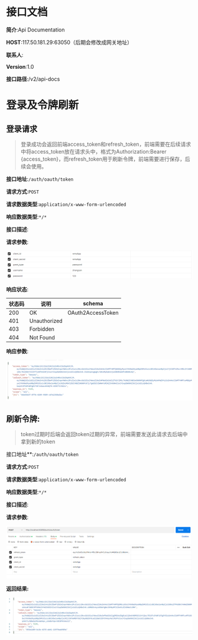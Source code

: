 # 接口文档

**简介**:Api Documentation

**HOST**:117.50.181.29:63050（后期会修改成网关地址）

**联系人**:

**Version**:1.0

**接口路径**:/v2/api-docs

# 登录及令牌刷新

## 登录请求

> 登录成功会返回前端access_token和refresh_token，前端需要在后续请求中将access_token放在请求头中，格式为Authorization:Bearer {access_token}，而refresh_token用于刷新令牌，前端需要进行保存，后续会使用。

**接口地址**:`/auth/oauth/token`

**请求方式**:`POST`

**请求数据类型**:`application/x-www-form-urlencoded`

**响应数据类型**:`*/*`

**接口描述**:

**请求参数**:

![](image/2023-04-14-11-13-18-image.png)

**响应状态**:

| 状态码 | 说明           | schema            |
| --- | ------------ | ----------------- |
| 200 | OK           | OAuth2AccessToken |
| 401 | Unauthorized |                   |
| 403 | Forbidden    |                   |
| 404 | Not Found    |                   |

**响应参数**:

![](image/2023-04-14-11-14-00-image.png)

## 刷新令牌:

> token过期时后端会返回token过期的异常，前端需要发送此请求去后端中拿到新的token

接口地址**:`/auth/oauth/token`

**请求方式**:`POST`

**请求数据类型**:`application/x-www-form-urlencoded`

**响应数据类型**:`*/*`

**接口描述**:

**请求参数**:

![](image/2023-04-14-14-12-56-image.png)

**返回结果:**

![](image/2023-04-14-15-11-18-image.png)
